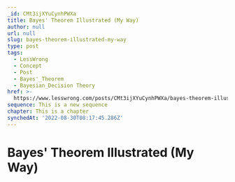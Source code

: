 ```yaml
---
_id: CMt3ijXYuCynhPWXa
title: Bayes' Theorem Illustrated (My Way)
author: null
url: null
slug: bayes-theorem-illustrated-my-way
type: post
tags:
  - LessWrong
  - Concept
  - Post
  - Bayes'_Theorem
  - Bayesian_Decision Theory
href: >-
  https://www.lesswrong.com/posts/CMt3ijXYuCynhPWXa/bayes-theorem-illustrated-my-way
sequence: This is a new sequence
chapter: This is a chapter
synchedAt: '2022-08-30T08:17:45.286Z'
---
```


# Bayes' Theorem Illustrated (My Way)
